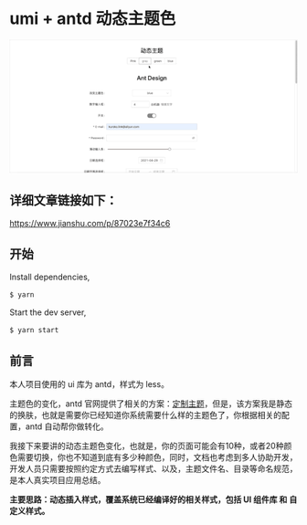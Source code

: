 # umi + antd 动态主题色

 ![image](./动态主题.gif)


## 详细文章链接如下：
https://www.jianshu.com/p/87023e7f34c6


## 开始

Install dependencies,

```bash
$ yarn
```

Start the dev server,

```bash
$ yarn start
```


## 前言
本人项目使用的 ui 库为 antd，样式为 less。

主题色的变化，antd 官网提供了相关的方案：[定制主题](https://ant.design/docs/react/customize-theme-cn)，但是，该方案我是静态的换肤，也就是需要你已经知道你系统需要什么样的主题色了，你根据相关的配置，antd 自动帮你做转化。

我接下来要讲的动态主题色变化，也就是，你的页面可能会有10种，或者20种颜色需要切换，你也不知道到底有多少种颜色，同时，文档也考虑到多人协助开发，开发人员只需要按照约定方式去编写样式、以及，主题文件名、目录等命名规范，是本人真实项目应用总结。

**主要思路：动态插入样式，覆盖系统已经编译好的相关样式，包括 UI 组件库 和 自定义样式。**


